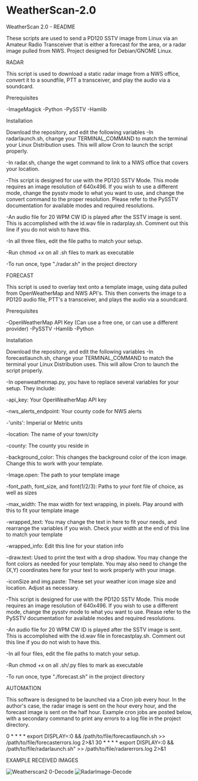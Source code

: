 # WeatherScan-2.0
WeatherScan 2.0 - README

These scripts are used to send a PD120 SSTV image from Linux via an Amateur Radio Transceiver that is either a forecast for the area, or a radar image pulled from NWS. Project designed for Debian/GNOME Linux.

RADAR

This script is used to download a static radar image from a NWS office, convert it to a soundfile, PTT a transceiver, and play the audio via a soundcard.

Prerequisites

-ImageMagick
-Python
-PySSTV
-Hamlib

Installation

Download the repository, and edit the following variables
-In radarlaunch.sh, change your TERMINAL_COMMAND to match the terminal your Linux Distribution uses. This will allow Cron to launch the script properly.

-In radar.sh, change the wget command to link to a NWS office that covers your location.

-This script is designed for use with the PD120 SSTV Mode. This mode requires an image resolution of 640x496. If you wish to use a different mode, change the pysstv mode to what you want to use, and change the convert command to the proper resolution. Please refer to the PySSTV documentation for available modes and required resolutions.

-An audio file for 20 WPM CW ID is played after the SSTV image is sent. This is accomplished with the id.wav file in radarplay.sh. Comment out this line if you do not wish to have this.

-In all three files, edit the file paths to match your setup.

-Run chmod +x on all .sh files to mark as executable

-To run once, type "./radar.sh" in the project directory

FORECAST

This script is used to overlay text onto a template image, using data pulled from OpenWeatherMap and NWS API's. This then converts the image to a PD120 audio file, PTT's a transceiver, and plays the audio via a soundcard.

Prerequisites

-OpenWeatherMap API Key (Can use a free one, or can use a different provider)
-PySSTV
-Hamlib
-Python

Installation

Download the repository, and edit the following variables
-In forecastlaunch.sh, change your TERMINAL_COMMAND to match the terminal your Linux Distribution uses. This will allow Cron to launch the script properly.

-In openweathermap.py, you have to replace several variables for your setup. They include:
	
   -api_key: Your OpenWeatherMap API key
	
   -nws_alerts_endpoint: Your county code for NWS alerts
	
   -'units': Imperial or Metric units
	
   -location: The name of your town/city
	
   -county: The county you reside in
	
   -background_color: This changes the background color of the icon image. Change this to work with your template.
	
   -Image.open: The path to your template image
	
   -font_path, font_size, and font(1/2/3): Paths to your font file of choice, as well as sizes
	
   -max_width: The max width for text wrapping, in pixels. Play around with this to fit your template image
	
   -wrapped_text: You may change the text in here to fit your needs, and rearrange the variables if you wish. Check your width at the end of this     line to match your template
	
   -wrapped_info: Edit this line for your station info
	
   -draw.text: Used to print the text with a drop shadow. You may change the font colors as needed for your template. You may also need to change the (X,Y) coordinates here for your text to work properly with your image.

   -iconSize and img.paste: These set your weather icon image size and location. Adjust as necessary.

-This script is designed for use with the PD120 SSTV Mode. This mode requires an image resolution of 640x496. If you wish to use a different mode, change the pysstv mode to what you want to use. Please refer to the PySSTV documentation for available modes and required resolutions.

-An audio file for 20 WPM CW ID is played after the SSTV image is sent. This is accomplished with the id.wav file in forecastplay.sh. Comment out this line if you do not wish to have this.

-In all four files, edit the file paths to match your setup.

-Run chmod +x on all .sh/.py files to mark as executable

-To run once, type "./forecast.sh" in the project directory

AUTOMATION

This software is designed to be launched via a Cron job every hour. In the author's case, the radar image is sent on the hour every hour, and the forecast image is sent on the half hour. Example cron jobs are posted below, with a secondary command to print any errors to a log file in the project directory.

0 * * * * export DISPLAY=:0 && /path/to/file/forecastlaunch.sh >> /path/to/file/forecasterrors.log 2>&1
30 * * * * export DISPLAY=:0 && /path/to/file/radarlaunch.sh" >> /path/to/file/radarerrors.log 2>&1

EXAMPLE RECEIVED IMAGES

![Weatherscan2 0-Decode](https://github.com/N1OF/WeatherScan-2.0/assets/125296450/a25ac6b4-9e60-412a-a502-5e38f020942b)
![RadarImage-Decode](https://github.com/N1OF/WeatherScan-2.0/assets/125296450/d335ac77-920c-42f4-bb1d-048a7d5b8e5e)

